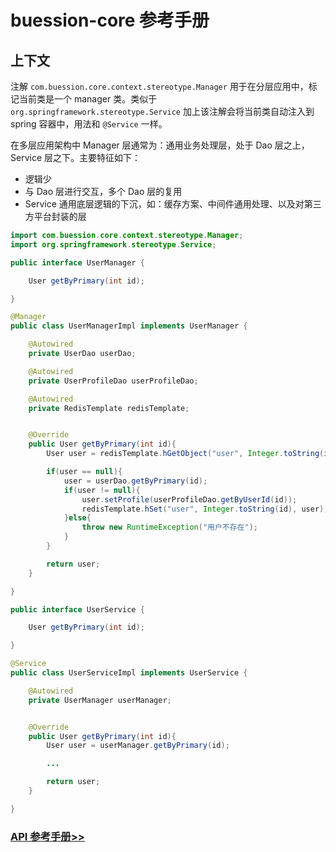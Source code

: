 # buession-core 参考手册


## 上下文

注解 `com.buession.core.context.stereotype.Manager` 用于在分层应用中，标记当前类是一个 manager 类。类似于 `org.springframework.stereotype.Service` 加上该注解会将当前类自动注入到 spring 容器中，用法和 `@Service` 一样。

在多层应用架构中 Manager 层通常为：通用业务处理层，处于 Dao 层之上，Service 层之下。主要特征如下：
* 逻辑少
* 与 Dao 层进行交互，多个 Dao 层的复用
* Service 通用底层逻辑的下沉，如：缓存方案、中间件通用处理、以及对第三方平台封装的层

```java
import com.buession.core.context.stereotype.Manager;
import org.springframework.stereotype.Service;

public interface UserManager {

	User getByPrimary(int id);

}

@Manager
public class UserManagerImpl implements UserManager {

	@Autowired
	private UserDao userDao;

	@Autowired
	private UserProfileDao userProfileDao;

	@Autowired
	private RedisTemplate redisTemplate;


	@Override
	public User getByPrimary(int id){
		User user = redisTemplate.hGetObject("user", Integer.toString(id), User.class);

		if(user == null){
			user = userDao.getByPrimary(id);
			if(user != null){
				user.setProfile(userProfileDao.getByUserId(id));
				redisTemplate.hSet("user", Integer.toString(id), user);
			}else{
				throw new RuntimeException("用户不存在");
			}
		}

		return user;
	}

}

public interface UserService {

	User getByPrimary(int id);

}

@Service
public class UserServiceImpl implements UserService {

	@Autowired
	private UserManager userManager;


	@Override
	public User getByPrimary(int id){
		User user = userManager.getByPrimary(id);

		...

		return user;
	}

}
```


### [API 参考手册>>](https://javadoc.io/static/com.buession/buession-core/3.0.0/com/buession/core/context/package-summary.html)